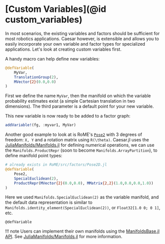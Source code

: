# [Custom Variables](@id custom_variables)

In most scenarios, the existing variables and factors should be sufficient for most robotics applications. Caesar however, is extensible and allows you to easily incorporate your own variable and factor types for specialized applications.  Let's look at creating custom variables first.

A handy macro can help define new variables:
```julia
@defVariable(
    MyVar,
    TranslationGroup(2),
    MVector{2}(0.0,0.0)
)
```

First we define the name `MyVar`, then the manifold on which the variable probability estimates exist (a simple Cartesian translation in two dimensions).  The third parameter is a default point for your new variable.

This new variable is now ready to be added to a factor graph:
```julia
addVariable!(fg, :myvar1, MyVar)
```

Another good example to look at is RoME's [`Pose2`](@ref) with 3 degrees of freedom: ``X, Y`` and a rotation matrix using ``R(\theta)``.  Caesar.jl uses the [JuliaManifolds/Manifolds.jl](https://github.com/JuliaManifolds/Manifolds.jl) for defining numerical operations, we can use the `Manifolds.ProductRepr` (soon to become `Manifolds.ArrayPartition`), to define manifold point types:
```julia
# already exists in RoME/src/factors/Pose2D.jl
@defVariable(
    Pose2,
    SpecialEuclidean(2),
    ProductRepr(MVector{2}(0.0,0.0), MMatrix{2,2}(1.0,0.0,0.0,1.0))
)
```

Here we used `Manifolds.SpecialEuclidean(2)` as the variable manifold, and the default data representation is similar to `Manifolds.identity_element(SpecialEuclidean(2))`, or `Float32[1.0 0; 0 1]`, etc.
```@docs
@defVariable
```

!!! note
    Users can implement their own manifolds using the [ManifoldsBase.jl API](https://juliamanifolds.github.io/Manifolds.jl/stable/examples/manifold.html#manifold-tutorial).  See [JuliaManifolds/Manifolds.jl](https://github.com/JuliaManifolds/Manifolds.jl) for more information.
